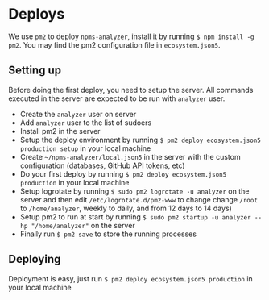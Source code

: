 # Deploys

We use `pm2` to deploy `npms-analyzer`, install it by running `$ npm install -g pm2`. You may find the pm2 configuration file in `ecosystem.json5`.

## Setting up

Before doing the first deploy, you need to setup the server. All commands executed in the server are expected to be run with `analyzer` user.

- Create the `analyzer` user on server
- Add `analyzer` user to the list of sudoers
- Install pm2 in the server
- Setup the deploy environment by running `$ pm2 deploy ecosystem.json5 production setup` in your local machine
- Create `~/npms-analyzer/local.json5` in the server with the custom configuration (databases, GitHub API tokens, etc)
- Do your first deploy by running `$ pm2 deploy ecosystem.json5 production` in your local machine
- Setup logrotate by running `$ sudo pm2 logrotate -u analyzer` on the server and then edit `/etc/logrotate.d/pm2-www` to change change `/root` to `/home/analyzer`, weekly to daily, and from 12 days to 14 days)
- Setup pm2 to run at start by running `$ sudo pm2 startup -u analyzer --hp "/home/analyzer"` on the server
- Finally run `$ pm2 save` to store the running processes

## Deploying

Deployment is easy, just run `$ pm2 deploy ecosystem.json5 production` in your local machine

